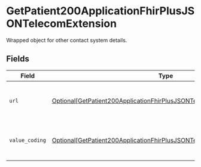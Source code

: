 # GetPatient200ApplicationFhirPlusJSONTelecomExtension

Wrapped object for other contact system details.


## Fields

| Field                                                                                                                                                                   | Type                                                                                                                                                                    | Required                                                                                                                                                                | Description                                                                                                                                                             |
| ----------------------------------------------------------------------------------------------------------------------------------------------------------------------- | ----------------------------------------------------------------------------------------------------------------------------------------------------------------------- | ----------------------------------------------------------------------------------------------------------------------------------------------------------------------- | ----------------------------------------------------------------------------------------------------------------------------------------------------------------------- |
| `url`                                                                                                                                                                   | [Optional[GetPatient200ApplicationFhirPlusJSONTelecomExtensionURL]](../../models/operations/getpatient200applicationfhirplusjsontelecomextensionurl.md)                 | :heavy_minus_sign:                                                                                                                                                      | Definition of other contact system extension.                                                                                                                           |
| `value_coding`                                                                                                                                                          | [Optional[GetPatient200ApplicationFhirPlusJSONTelecomExtensionValueCoding]](../../models/operations/getpatient200applicationfhirplusjsontelecomextensionvaluecoding.md) | :heavy_minus_sign:                                                                                                                                                      | URL of specification of other contact systems.                                                                                                                          |